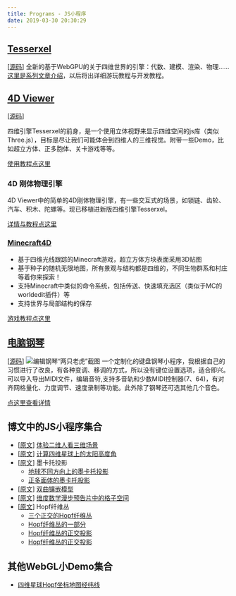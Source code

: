 ```yaml
---
title: Programs - JS小程序
date: 2019-03-30 20:30:29
---
```



## [Tesserxel](https://wxyhly.github.io/tesserxel/examples/#)
[[源码](https://github.com/wxyhly/tesserxel)]
全新的基于WebGPU的关于四维世界的引擎：代数、建模、渲染、物理……[这里是系列文章介绍](/categories/Tesserxel系列/)，以后将出详细游玩教程与开发教程。
## [4D Viewer](/4dViewer/) 
[[源码](https://github.com/wxyhly/4dViewer)]

四维引擎Tesserxel的前身，是一个使用立体视野来显示四维空间的js库（类似Three.js），目标是尽让我们可能体会到四维人的三维视觉。附带一些Demo，比如超立方体、正多胞体、关卡游戏等等。

[使用教程点这里](/archives/eye3d/)

### 4D 刚体物理引擎
4D Viewer中的简单的4D刚体物理引擎，有一些交互式的场景，如锁链、齿轮、汽车、积木、陀螺等。现已移植进新版四维引擎Tesserxel。

[详情与教程点这里](/archives/newton4/)

### [Minecraft4D](/4dViewer/minecraft4d/) 
- 基于四维光线跟踪的Minecraft游戏，超立方体方块表面采用3D贴图
- 基于种子的随机无限地图，所有景观与结构都是四维的，不同生物群系和村庄等着你来探索！
- 支持Minecraft中类似的命令系统，包括传送、快速填充选区（类似于MC的worldedit插件）等
- 支持世界与局部结构的保存

[游戏教程点这里](/archives/mc4tutorial/)


## [电脑钢琴](/Eop/) 
[[源码](https://github.com/wxyhly/Eop)]
![编辑钢琴“两只老虎”截图](img/eopplt002.png)
一个定制化的键盘钢琴小程序，我根据自己的习惯进行了改良，有各种变调、移调的方式，所以没有键位设置选项，适合即兴。可以导入导出MIDI文件，编辑音符,支持多音轨和少数MIDI控制器(7、64)，有对齐网格量化、力度调节、速度录制等功能。此外除了钢琴还可选其他几个音色。

[点这里查看详情](/archives/Eop-Analogue/)

## 博文中的JS小程序集合
- [[原文](/archives/eye2d/)] [体验二维人看三维场景](/three/3dviewer42der.html)
- [[原文](/archives/orbit4d/)] [计算四维星球上的太阳高度角](/three/4dOrbit.html)
- [[原文](/archives/projearth/)] 墨卡托投影
    + [地球不同方向上的墨卡托投影](/three/shaderEarth.html)
    + [正多面体的墨卡托投影](/three/ployhedralEarth.html)
- [[原文](/archives/escher1/)] [双曲镶嵌模型](/three/HyperbolicSpace.html)
- [[原文](/archives/josleys4ds/)] [维度数学漫步预告片中的格子空间](/three/LatticeViewer.html)
- [[原文](/archives/fibration4ds/)] Hopf纤维丛
    + [三个正交的Hopf纤维丛](/three/Hopf%20fibre1.html)
    + [Hopf纤维丛的一部分](/three/Hopf%20fibre2.html)
    + [Hopf纤维丛的正交投影](/three/Hopf%20fibre3.html)
    + [Hopf纤维丛的正交投影](/three/Hopf%20fibre4.html)


## 其他WebGL小Demo集合
- [四维星球Hopf坐标地图经纬线](/three/mercator.html)

